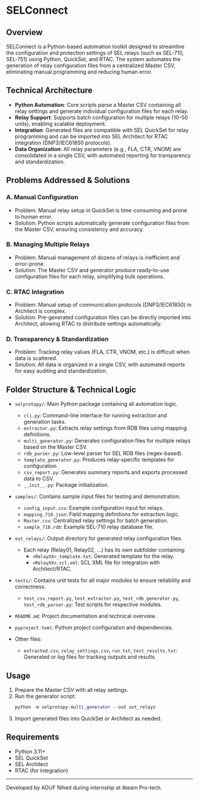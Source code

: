 # SELConnect

## Overview
SELConnect is a Python-based automation toolkit designed to streamline the configuration and protection settings of SEL relays (such as SEL-710, SEL-751) using Python, QuickSet, and RTAC. The system automates the generation of relay configuration files from a centralized Master CSV, eliminating manual programming and reducing human error.

## Technical Architecture
- **Python Automation**: Core scripts parse a Master CSV containing all relay settings and generate individual configuration files for each relay.
- **Relay Support**: Supports batch configuration for multiple relays (10–50 units), enabling scalable deployment.
- **Integration**: Generated files are compatible with SEL QuickSet for relay programming and can be imported into SEL Architect for RTAC integration (DNP3/IEC61850 protocols).
- **Data Organization**: All relay parameters (e.g., FLA, CTR, VNOM) are consolidated in a single CSV, with automated reporting for transparency and standardization.

## Problems Addressed & Solutions

### A. Manual Configuration
- Problem: Manual relay setup in QuickSet is time-consuming and prone to human error.
- Solution: Python scripts automatically generate configuration files from the Master CSV, ensuring consistency and accuracy.

### B. Managing Multiple Relays
- Problem: Manual management of dozens of relays is inefficient and error-prone.
- Solution: The Master CSV and generator produce ready-to-use configuration files for each relay, simplifying bulk operations.

### C. RTAC Integration
- Problem: Manual setup of communication protocols (DNP3/IEC61850) in Architect is complex.
- Solution: Pre-generated configuration files can be directly imported into Architect, allowing RTAC to distribute settings automatically.

### D. Transparency & Standardization
- Problem: Tracking relay values (FLA, CTR, VNOM, etc.) is difficult when data is scattered.
- Solution: All data is organized in a single CSV, with automated reports for easy auditing and standardization.


## Folder Structure & Technical Logic

- `selprotopy/`: Main Python package containing all automation logic.
	- `cli.py`: Command-line interface for running extraction and generation tasks.
	- `extractor.py`: Extracts relay settings from RDB files using mapping definitions.
	- `multi_generator.py`: Generates configuration files for multiple relays based on the Master CSV.
	- `rdb_parser.py`: Low-level parser for SEL RDB files (regex-based).
	- `template_generator.py`: Produces relay-specific templates for configuration.
	- `csv_report.py`: Generates summary reports and exports processed data to CSV.
	- `__init__.py`: Package initialization.

- `samples/`: Contains sample input files for testing and demonstration.
	- `config_input.csv`: Example configuration input for relays.
	- `mapping_710.json`: Field mapping definitions for extraction logic.
	- `Master.csv`: Centralized relay settings for batch generation.
	- `sample_710.rdb`: Example SEL-710 relay database file.

- `out_relays/`: Output directory for generated relay configuration files.
	- Each relay (Relay01, Relay02, ...) has its own subfolder containing:
		- `<RelayXX>_template.txt`: Generated template for the relay.
		- `<RelayXX>.scl.xml`: SCL XML file for integration with Architect/RTAC.

- `tests/`: Contains unit tests for all major modules to ensure reliability and correctness.
	- `test_csv_report.py`, `test_extractor.py`, `test_rdb_generator.py`, `test_rdb_parser.py`: Test scripts for respective modules.

- `README.md`: Project documentation and technical overview.

- `pyproject.toml`: Python project configuration and dependencies.

- Other files:
	- `extracted.csv`, `relay_settings.csv`, `run.txt`, `test_results.txt`: Generated or log files for tracking outputs and results.
## Usage
1. Prepare the Master CSV with all relay settings.
2. Run the generator script:
	```powershell
	python -m selprotopy.multi_generator --out out_relays
	```
3. Import generated files into QuickSet or Architect as needed.

## Requirements
- Python 3.11+
- SEL QuickSet
- SEL Architect
- RTAC (for integration)
---
Developed by AOUF Nihed during internship at Ateam Pro-tech.

